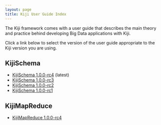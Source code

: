 ```yaml
---
layout: page
title: Kiji User Guide Index
---
```


The Kiji framework comes with a user guide that describes the main
theory and practice behind developing Big Data applications with Kiji.

Click a link below to select the version of the user guide appropriate
to the Kiji version you are using.

## KijiSchema
* [KijiSchema 1.0.0-rc4]({{site.userguide_url}}/schema/1.0.0-rc4/kiji-schema-overview/) (latest)
* [KijiSchema 1.0.0-rc3]({{site.userguide_url}}/schema/1.0.0-rc3/kiji-schema-overview/)
* [KijiSchema 1.0.0-rc2]({{site.userguide_url}}/schema/1.0.0-rc2/kiji-schema-overview/)
* [KijiSchema 1.0.0-rc1]({{site.userguide_url}}/schema/1.0.0-rc1/kiji-schema-overview/)

## KijiMapReduce

* [KijiMapReduce 1.0.0-rc4]({{site.userguide_url}}/mapreduce/1.0.0-rc4/kijimr/)
